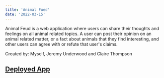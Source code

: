 ```yaml
---
title: 'Animal Fued'
date: '2022-03-15'
---
```


Animal Feud is a web application where users can share their thoughts and feelings on all animal related topics. A user can post their opinion on an animal related matter, or a fact about animals that they find interesting, and other users can agree with or refute that user's claims.

Created by: Myself, Jeremy Underwood and Claire Thompson

## [Deployed App](https://animal-feud-fe.herokuapp.com/)